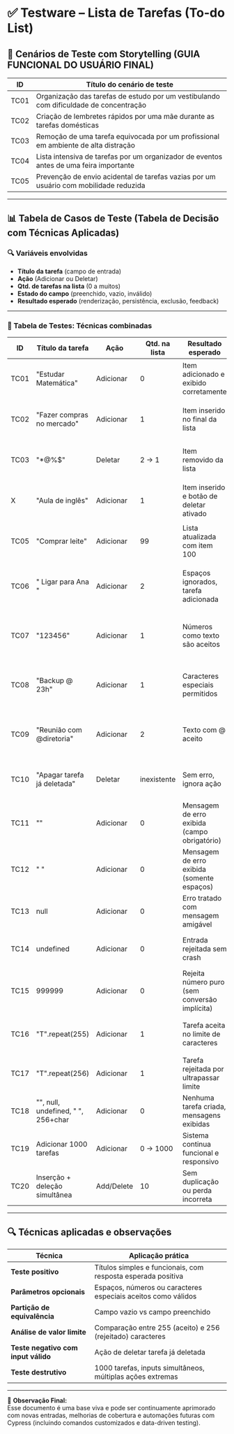 # ✅ Testware – Lista de Tarefas (To-do List)

## 🎯 Cenários de Teste com Storytelling (GUIA FUNCIONAL DO USUÁRIO FINAL)

| ID   | Título do cenário de teste                                                              |
|------|------------------------------------------------------------------------------------------|
| TC01 | Organização das tarefas de estudo por um vestibulando com dificuldade de concentração   |
| TC02 | Criação de lembretes rápidos por uma mãe durante as tarefas domésticas                  |
| TC03 | Remoção de uma tarefa equivocada por um profissional em ambiente de alta distração      |
| TC04 | Lista intensiva de tarefas por um organizador de eventos antes de uma feira importante  |
| TC05 | Prevenção de envio acidental de tarefas vazias por um usuário com mobilidade reduzida   |

---

## 📊 Tabela de Casos de Teste (Tabela de Decisão com Técnicas Aplicadas)

### 🔍 Variáveis envolvidas

- **Título da tarefa** (campo de entrada)
- **Ação** (Adicionar ou Deletar)
- **Qtd. de tarefas na lista** (0 a muitos)
- **Estado do campo** (preenchido, vazio, inválido)
- **Resultado esperado** (renderização, persistência, exclusão, feedback)

---

### 🧪 Tabela de Testes: Técnicas combinadas

| ID    | Título da tarefa                     | Ação       | Qtd. na lista | Resultado esperado                                          | Tipo de teste                           |
|--------|--------------------------------------|------------|----------------|--------------------------------------------------------------|------------------------------------------|
| TC01  | "Estudar Matemática"                | Adicionar  | 0              | Item adicionado e exibido corretamente                      | 🟢 Testes positivos (caminho feliz)      |
| TC02  | "Fazer compras no mercado"          | Adicionar  | 1              | Item inserido no final da lista                             | 🟢 Testes positivos (caminho feliz)      |
| TC03  | "*@%$"          | Deletar    | 2 → 1          | Item removido da lista                                      | 🟢 Testes positivos (caminho feliz)      |
| X  | "Aula de inglês"                    | Adicionar  | 1              | Item inserido e botão de deletar ativado                    | 🟢 Testes positivos (caminho feliz)      |
| TC05  | "Comprar leite"                     | Adicionar  | 99             | Lista atualizada com item 100                               | 🟢 Testes positivos (caminho feliz)      |
| TC06  | "  Ligar para Ana  "                | Adicionar  | 2              | Espaços ignorados, tarefa adicionada                        | 🟢 Testes positivos com parâmetros opcionais |
| TC07  | "123456"                            | Adicionar  | 1              | Números como texto são aceitos                              | 🟢 Testes positivos com parâmetros opcionais |
| TC08  | "Backup @ 23h"                      | Adicionar  | 1              | Caracteres especiais permitidos                             | 🟢 Testes positivos com parâmetros opcionais |
| TC09  | "Reunião com @diretoria"           | Adicionar  | 2              | Texto com @ aceito                                          | 🟢 Testes positivos com parâmetros opcionais |
| TC10  | "Apagar tarefa já deletada"        | Deletar    | inexistente    | Sem erro, ignora ação                                       | 🟠 Testes negativos com inputs válidos   |
| TC11  | ""                                  | Adicionar  | 0              | Mensagem de erro exibida (campo obrigatório)                | 🔴 Testes negativos com inputs inválidos |
| TC12  | "     "                             | Adicionar  | 0              | Mensagem de erro exibida (somente espaços)                  | 🔴 Testes negativos com inputs inválidos |
| TC13  | null                                | Adicionar  | 0              | Erro tratado com mensagem amigável                          | 🔴 Testes negativos com inputs inválidos |
| TC14  | undefined                           | Adicionar  | 0              | Entrada rejeitada sem crash                                 | 🔴 Testes negativos com inputs inválidos |
| TC15  | 999999                              | Adicionar  | 0              | Rejeita número puro (sem conversão implícita)               | 🔴 Testes negativos com inputs inválidos |
| TC16  | "T".repeat(255)                     | Adicionar  | 1              | Tarefa aceita no limite de caracteres                       | 🟢 Testes positivos (caminho feliz)      |
| TC17  | "T".repeat(256)                     | Adicionar  | 1              | Tarefa rejeitada por ultrapassar limite                     | 🔴 Testes negativos com inputs inválidos |
| TC18  | "", null, undefined, "   ", 256+char| Adicionar  | 0              | Nenhuma tarefa criada, mensagens exibidas                   | 💥 Testes destrutivos                    |
| TC19  | Adicionar 1000 tarefas              | Adicionar  | 0 → 1000       | Sistema continua funcional e responsivo                     | 💥 Testes destrutivos                    |
| TC20  | Inserção + deleção simultânea       | Add/Delete| 10             | Sem duplicação ou perda incorreta                           | 💥 Testes destrutivos                    |

---

## 🔍 Técnicas aplicadas e observações

| Técnica                         | Aplicação prática                                                                 |
|--------------------------------|------------------------------------------------------------------------------------|
| **Teste positivo**              | Títulos simples e funcionais, com resposta esperada positiva                      |
| **Parâmetros opcionais**        | Espaços, números ou caracteres especiais aceitos como válidos                     |
| **Partição de equivalência**    | Campo vazio vs campo preenchido                                                  |
| **Análise de valor limite**     | Comparação entre 255 (aceito) e 256 (rejeitado) caracteres                        |
| **Teste negativo com input válido** | Ação de deletar tarefa já deletada                                               |
| **Teste destrutivo**            | 1000 tarefas, inputs simultâneos, múltiplas ações extremas                       |

---

📌 **Observação Final:**  
Esse documento é uma base viva e pode ser continuamente aprimorado com novas entradas, melhorias de cobertura e automações futuras com Cypress (incluindo comandos customizados e data-driven testing).
